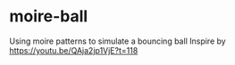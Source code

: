 # moire-ball
Using moire patterns to simulate a bouncing ball
Inspire by https://youtu.be/QAja2jp1VjE?t=118
